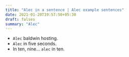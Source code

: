 ```yaml
---
title: "Alec in a sentence | Alec example sentences"
date: 2021-01-20T19:57:50+05:30
draft: falses
summary: "Alec"
---
```

- `Alec` baldwin hosting.
- `Alec` in five seconds.
- In ten, nine... `alec` in ten.
                 
